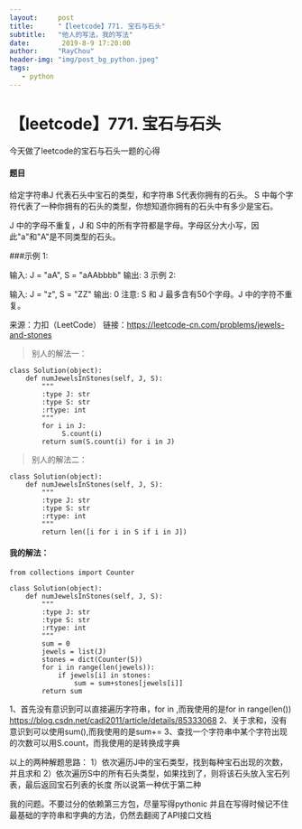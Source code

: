 ```yaml
---
layout:     post
title:      "【leetcode】771. 宝石与石头"
subtitle:   "他人的写法，我的写法"
date:        2019-8-9 17:20:00
author:     "RayChou"
header-img: "img/post_bg_python.jpeg"
tags:
   - python
---
```


# 【leetcode】771. 宝石与石头
今天做了leetcode的宝石与石头一题的心得
      
#### 题目
给定字符串J 代表石头中宝石的类型，和字符串 S代表你拥有的石头。 S 中每个字符代表了一种你拥有的石头的类型，你想知道你拥有的石头中有多少是宝石。

J 中的字母不重复，J 和 S中的所有字符都是字母。字母区分大小写，因此"a"和"A"是不同类型的石头。

###示例 1:

输入: J = "aA", S = "aAAbbbb"
输出: 3
示例 2:

输入: J = "z", S = "ZZ"
输出: 0
注意:
S 和 J 最多含有50个字母。J 中的字符不重复。

来源：力扣（LeetCode）
链接：https://leetcode-cn.com/problems/jewels-and-stones

> 别人的解法一：
```
class Solution(object):
    def numJewelsInStones(self, J, S):
        """
        :type J: str
        :type S: str
        :rtype: int
        """
        for i in J:
             S.count(i)
        return sum(S.count(i) for i in J)
```
> 别人的解法二：
```
class Solution(object):
    def numJewelsInStones(self, J, S):
        """
        :type J: str
        :type S: str
        :rtype: int
        """
        return len([i for i in S if i in J])
```

#### 我的解法：
```
from collections import Counter

class Solution(object):
    def numJewelsInStones(self, J, S):
        """
        :type J: str
        :type S: str
        :rtype: int
        """
        sum = 0
        jewels = list(J)
        stones = dict(Counter(S))
        for i in range(len(jewels)):
            if jewels[i] in stones:
                sum = sum+stones[jewels[i]]
        return sum

```
1、首先没有意识到可以直接遍历字符串，for in ,而我使用的是for in range(len())
https://blog.csdn.net/cadi2011/article/details/85333068
2、关于求和，没有意识到可以使用sum(),而我使用的是sum+=
3、查找一个字符串中某个字符出现的次数可以用S.count，而我使用的是转换成字典


以上的两种解题思路：
1）依次遍历J中的宝石类型，找到每种宝石出现的次数，并且求和
2）依次遍历S中的所有石头类型，如果找到了，则将该石头放入宝石列表，最后返回宝石列表的长度
所以说第一种优于第二种

我的问题。不要过分的依赖第三方包，尽量写得pythonic
并且在写得时候记不住最基础的字符串和字典的方法，仍然去翻阅了API接口文档
